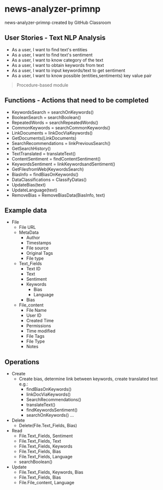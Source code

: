 # news-analyzer-primnp
news-analyzer-primnp created by GitHub Classroom


## User Stories - Text NLP Analysis
* As a user, I want to find text's entities
* As a user, I want to find text's sentiment
* As a user, I want to know category of the text
* As a user, I want to obtain keywords from text
* As a user, I want to input keywords/text to get sentiment
* As a user, I want to know possible (entities,sentiments) key value pair

> Procedure-based module

## Functions - Actions that need to be completed
* KeywordsSearch = searchOnKeywords()
* BooleanSearch = searchBoolean()
* RepeatedWords = searchRepeatedWords()
* CommonKeywords = searchCommonKeywords()
* LinkDocuments = linkDocViaKeywords()
* GetDocuments(LinkDocuments)
* SearchRecommendations = linkPreviousSearch()
* GetSearchHistory()
* TextTranslated = translateText()
* ContentSentiment = findContentSentiment()
* KeywordsSentiment = linkKeywordsandSentiment()
* GetFilesfromWeb(KeywordsSearch)
* BiasInfo = findBiasOnKeywords()
* DataClassifications = ClassifyDatas()
* UpdateBias(text)
* UpdateLanguage(text)
* RemoveBias = RemoveBiasData(BiasInfo, text)


## Example data
* File
  * File URL
  * MetaData
    * Author
    * Timestamps
    * File source
    * Original Tags
    * File type
  * Text_Fields
    * Text ID
    * Text
    * Sentiment
    * Keywords
      * Bias
      * Language
    * Bias
  * File_content
    * File Name
    * User ID
    * Created Time
    * Permissions
    * Time modified
    * File Tags
    * File Type
    * Notes


## Operations
* Create
  * Create bias, determine link between keywords, create translated text e.g.:
    * findBiasOnKeywords()
    * linkDocViaKeywords()
    * SearchRecommendations()
    * translateText()
    * findKeywordsSentiment()
    * searchOnKeywords()
    ...
* Delete
  * Delete(File.Text_Fields, Bias)
* Read
  * File.Text_Fields, Sentiment
  * File.Text_Fields, Text
  * File.Text_Fields, Keywords
  * File.Text_Fields, Bias
  * File.Text_Fields, Language
  * searchBoolean()
* Update
  * File.Text_Fields, Keywords, Bias
  * File.Text_Fields, Bias
  * File.File_content, Language
